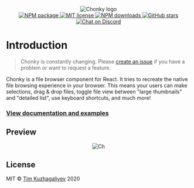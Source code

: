 <p align="center">
  <img src="https://timbokz.github.io/Chonky/Chonky_clear.png" alt="Chonky logo">
  <br/>
  <a href="https://www.npmjs.com/package/chonky">
    <img alt="NPM package" src="https://img.shields.io/npm/v/chonky.svg">
  </a>
  <a href="https://tldrlegal.com/license/mit-license">
    <img alt="MIT license" src="https://img.shields.io/npm/l/chonky">
  </a>
  <a href="https://www.npmjs.com/package/chonky">
    <img alt="NPM downloads" src="https://img.shields.io/npm/dt/chonky">
  </a>
  <a href="https://github.com/TimboKZ/Chonky">
    <img alt="GitHub stars" src="https://img.shields.io/github/stars/TimboKZ/Chonky">
  </a>
  <a href="https://discord.gg/HT4ttdQ">
    <img alt="Chat on Discord" src="https://img.shields.io/discord/696033621986770957?label=Chat%20on%20Discord" />
  </a>
</p>

# Introduction

> Chonky is constantly changing. Please [create an issue](https://github.com/TimboKZ/Chonky/issues)
> if you have a problem or want to request a feature.

Chonky is a file browser component for React. It tries to recreate the native file browsing experience in your browser.
This means your users can make selections, drag & drop files, toggle file view between "large thumbnails" and "detailed
list", use keyboard shortcuts, and much more!

### [View documentation and examples](https://timbokz.github.io/Chonky/)

## Preview

<p align="center">
  <img src="https://timbokz.github.io/Chonky/0.x/Chonky_preview.jpg" alt="Ch">
</p>

## License

MIT © [Tim Kuzhagaliyev](https://github.com/TimboKZ) 2020
